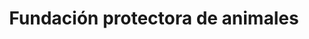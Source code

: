 ---
title: "Fundación protectora de animales"
url: /dosquebradas/fundacion-protectora-de-animales/
shop: Tiere
---